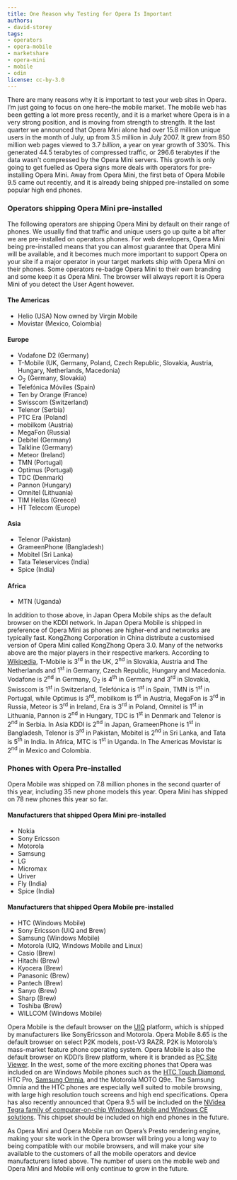 ```yaml
---
title: One Reason why Testing for Opera Is Important
authors:
- david-storey
tags:
- operators
- opera-mobile
- marketshare
- opera-mini
- mobile
- odin
license: cc-by-3.0
---
```


<p>There are many reasons why it is important to test your web sites in Opera.  I’m just going to focus on one here–the mobile market.  The mobile web has been getting a lot more press recently, and it is a market where Opera is in a very strong position, and is moving from strength to strength.  It the last quarter we announced that Opera Mini alone had over 15.8 million unique users in the month of July, up from 3.5 million in July 2007.  It grew from 850 million web pages viewed to 3.7 <em>billion</em>, a year on year growth of 330%.  This generated 44.5 terabytes of compressed traffic, or 296.6 terabytes if the data wasn&#39;t compressed by the Opera Mini servers.  This growth is only going to get fuelled as Opera signs more deals with operators for pre-installing Opera Mini.  Away from Opera Mini, the first beta of Opera Mobile 9.5 came out recently, and it is already being shipped pre-installed on some popular high end phones.</p>

<h3>Operators shipping Opera Mini pre-installed</h3>

The following operators are shipping Opera Mini by default on their range of phones.  We usually find that traffic and unique users go up quite a bit after we are pre-installed on operators phones.  For web developers, Opera Mini being pre-installed means that you can almost guarantee that Opera Mini will be available, and it becomes much more important to support Opera on your site if a major operator in your target markets ship with Opera Mini on their phones.  Some operators re-badge Opera Mini to their own branding and some keep it as Opera Mini.  The browser will always report it is Opera Mini of you detect the User Agent however.

<h4>The Americas</h4>

<ul>
	<li>Helio (USA) Now owned by Virgin Mobile</li>
	<li>Movistar (Mexico, Colombia)</li>
</ul>

<h4>Europe</h4>

<ul>
	<li>Vodafone D2 (Germany)</li>
	<li>T-Mobile (UK, Germany, Poland, Czech Republic, Slovakia, Austria, Hungary, Netherlands, Macedonia)</li>
	<li>O<sub>2</sub> (Germany, Slovakia)</li>
	<li>Telefónica Móviles (Spain)</li>
	<li>Ten by Orange (France)</li>
	<li>Swisscom (Switzerland)</li>
	<li>Telenor (Serbia)</li>
	<li>PTC Era (Poland)</li>
	<li>mobilkom (Austria)</li>
	<li>MegaFon (Russia)</li>
	<li>Debitel (Germany)</li>
	<li>Talkline (Germany)</li>
	<li>Meteor (Ireland)</li>
	<li>TMN (Portugal) </li>
	<li>Optimus (Portugal)</li>
	<li>TDC (Denmark) </li>
	<li>Pannon (Hungary)</li>
	<li>Omnitel (Lithuania)</li>
	<li>TIM Hellas (Greece)</li>
	<li>HT Telecom (Europe) </li>
</ul>

<h4>Asia</h4>

<ul>
	<li>Telenor (Pakistan)</li>
	<li>GrameenPhone (Bangladesh)</li>
	<li>Mobitel (Sri Lanka)</li>
	<li>Tata Teleservices (India)</li>
	<li>Spice (India)</li>
 </ul>

<h4>Africa</h4>

<ul>
	<li>MTN (Uganda)</li>
</ul>

<p>In addition to those above, in Japan Opera Mobile ships as the default browser on the KDDI network.  In Japan Opera Mobile is shipped in preference of Opera Mini as phones are higher-end and networks are typically fast.  KongZhong Corporation in China distribute a customised version of Opera Mini called KongZhong Opera 3.0. Many of the networks above are the major players in their respective markers.  According to <a href="http://en.wikipedia.org/wiki/List_of_mobile_network_operators">Wikipedia</a>, T-Mobile is 3<sup>rd</sup> in the UK, 2<sup>nd</sup> in Slovakia, Austria and The Netherlands and 1<sup>st</sup> in Germany, Czech Republic, Hungary and Macedonia.  Vodafone is 2<sup>nd</sup> in Germany, O<sub>2</sub> is 4<sup>th</sup> in Germany and 3<sup>rd</sup> in Slovakia, Swisscom is 1<sup>st</sup> in Switzerland, Telefónica  is 1<sup>st</sup> in Spain, TMN is 1<sup>st</sup> in Portugal, while Optimus is 3<sup>rd</sup>, mobilkom is 1<sup>st</sup> in Austria, MegaFon is 3<sup>rd</sup> in Russia, Meteor is 3<sup>rd</sup> in Ireland, Era is 3<sup>rd</sup> in Poland, Omnitel is 1<sup>st</sup> in Lithuania, Pannon is 2<sup>nd</sup> in Hungary, TDC is 1<sup>st</sup> in Denmark and Telenor is 2<sup>nd</sup> in Serbia.  In Asia KDDI is 2<sup>nd</sup> in Japan, GrameenPhone is 1<sup>st</sup> in Bangladesh, Telenor is 3<sup>rd</sup> in Pakistan, Mobitel is 2<sup>nd</sup> in Sri Lanka, and Tata is 5<sup>th</sup> in India. In Africa, MTC is 1<sup>st</sup> in Uganda.  In The Americas Movistar is 2<sup>nd</sup> in Mexico and Colombia.</p>

<h3>Phones with Opera Pre-installed</h3>

<p>Opera Mobile was shipped on 7.8 million phones in the second quarter of this year, including 35 new phone models this year.  Opera Mini has shipped on 78 new phones this year so far.

<h4>Manufacturers that shipped Opera Mini pre-installed</h4>

<ul>
	<li>Nokia</li>
	<li>Sony Ericsson</li>
	<li>Motorola</li>
	<li>Samsung</li>
	<li>LG</li>
	<li>Micromax</li>
	<li>Uriver</li>
	<li>Fly (India)</li>
	<li>Spice (India)</li>
</ul>

<h4>Manufacturers that shipped Opera Mobile pre-installed</h4>

<ul>
	<li>HTC (Windows Mobile)</li>
	<li>Sony Ericsson (UIQ and Brew)</li>
	<li>Samsung (Windows Mobile)</li>
	<li>Motorola (UIQ, Windows Mobile and Linux)</li>
	<li>Casio (Brew)</li>
	<li>Hitachi (Brew)</li>
	<li>Kyocera (Brew)</li>
	<li>Panasonic (Brew)</li>
	<li>Pantech (Brew)</li>
	<li>Sanyo (Brew)</li>
	<li>Sharp (Brew)</li>
	 <li>Toshiba (Brew)</li>
	 <li>WILLCOM (Windows Mobile)</li>
</ul>

<p>Opera Mobile is the default browser on the <a href="http://www.uiq.com/">UIQ</a> platform, which is shipped by manufacturers like SonyEricsson and Motorola.  Opera Mobile 8.65 is the default browser on select P2K  models, post-V3 RAZR.  P2K is Motorola‘s mass-market feature phone operating system. Opera Mobile is also the default browser on KDDI’s Brew platform, where it is branded as <a href="http://www.kddi.com/english/corporate/news_release/2007/0322/">PC Site Viewer</a>.  In the west, some of the more exciting phones that Opera was included on are Windows Mobile phones such as the <a href="http://www.htc.com/www/product.aspx?id=46278">HTC Touch Diamond</a>, HTC Pro, <a href="%22http://omnia.samsungmobile.com/">Samsung Omnia</a>, and the Motorola MOTO Q9e.  The Samsung Omnia and the HTC phones are especially well suited to mobile browsing, with large high resolution touch screens and high end specifications.  Opera has also recently announced that Opera 9.5 will be included on the <a href="http://www.nvidia.com/object/io_1220962341614.html">NVidea Tegra family of computer-on-chip Windows Mobile and Windows CE solutions</a>.  This chipset should be included on high end phones in the future.</p>

<p>As Opera Mini and Opera Mobile run on Opera’s Presto rendering engine, making your site work in the Opera browser will bring you a long way to being compatible with our mobile browsers, and will make your site available to the customers of all the mobile operators and device manufacturers listed above.  The number of users on the mobile web and Opera Mini and Mobile will only continue to grow in the future.</p>
</p>
